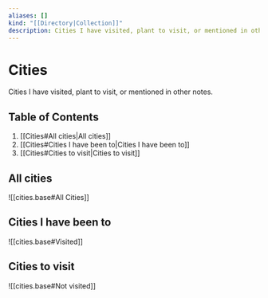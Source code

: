 ```yaml
---
aliases: []
kind: "[[Directory|Collection]]"
description: Cities I have visited, plant to visit, or mentioned in other notes.
---
```

# Cities
Cities I have visited, plant to visit, or mentioned in other notes.

## Table of Contents
1. [[Cities#All cities|All cities]]
2. [[Cities#Cities I have been to|Cities I have been to]]
3. [[Cities#Cities to visit|Cities to visit]]

## All cities
![[cities.base#All Cities]]

## Cities I have been to
![[cities.base#Visited]]

## Cities to visit
![[cities.base#Not visited]]